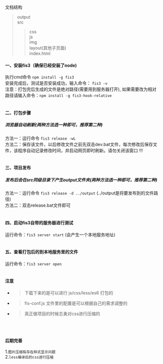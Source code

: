 
文档结构
>output  
>src  
>>css  
>>js  
>>img  
>>layout(其他子页面)  
>>index.html  
#### 一、安装fis3（确保已经安装了node)
执行cmd命令
```npm install -g fis3```
</br>
安装完成后，测试是否安装成功，输入命令：
```fis3 -v```
<br>
注意：打包完后生成的文件是绝对路径(需要用到服务器打开),
	    如果需要改为相对路径请输入命令：```npm install -g fis3-hook-relative```
</br>
</br>
#### 二、打包步骤
##### 浏览器自动刷新(两种方法选一种即可，推荐第二种)
方法一：运行命令  `fis3 release -wL`
</br>
方法二：保存该文件，以后修改文件之前先双击dev.bat文件，每次修改后保存文件，该程序自动记录修改时间，并启动网页即时刷新。请勿关闭该窗口 !!!
</br>
</br>
#### 三、项目发布
##### 发布后会在src同级目录下产生output文件夹(两种方法选一种即可，推荐第二种)
方法一：运行命令  `fis3 release -d ../output`   (../output是将要发布到的文件路径)
</br>
方法二：双击release.bat文件即可
</br>
</br>
#### 四、启动fis3自带的服务器进行测试

运行命令：`fis3 server start` (会产生一个本地服务地址)
</br>
</br>
#### 五、查看打包后的到本地服务里的文件

运行命令：`fis3 server open`
</br>
</br>
#### 注意
* > 下载下来的是可以进行 js/css/less/es6 打包的
* > fis-conf.js 文件里的配置是可以根据自己的需求调整的
* > 真正做项目的时候志勇对css进行压缩的
</br>
</br>

#### 后期完善
1.`图片压缩有存在样式显示问题`
</br>
2.`less编译后的css进行压缩`

  
